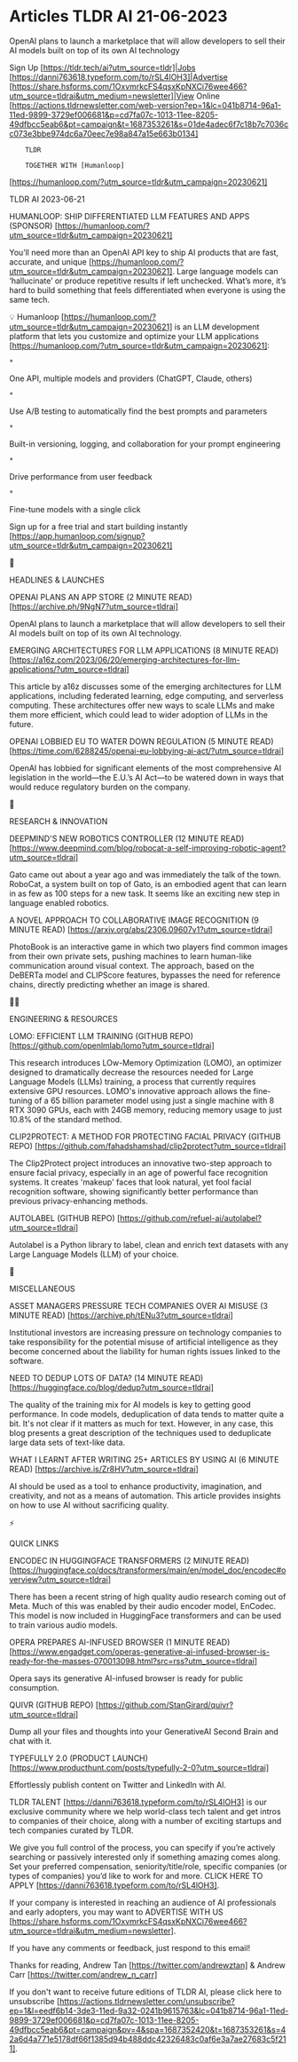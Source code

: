 # Articles TLDR AI 21-06-2023

OpenAI plans to launch a marketplace that will allow developers to
sell their AI models built on top of its own AI technology  

Sign Up [https://tldr.tech/ai?utm_source=tldr]|Jobs
[https://danni763618.typeform.com/to/rSL4lOH3]|Advertise
[https://share.hsforms.com/1OxvmrkcFS4qsxKpNXCi76wee466?utm_source=tldrai&utm_medium=newsletter]|View
Online
[https://actions.tldrnewsletter.com/web-version?ep=1&lc=041b8714-96a1-11ed-9899-3729ef006681&p=cd7fa07c-1013-11ee-8205-49dfbcc5eab6&pt=campaign&t=1687353261&s=01de4adec6f7c18b7c7036cc073e3bbe974dc6a70eec7e98a847a15e663b0134]


		TLDR 

		TOGETHER WITH [Humanloop]
[https://humanloop.com/?utm_source=tldr&utm_campaign=20230621]

TLDR AI 2023-06-21

HUMANLOOP: SHIP DIFFERENTIATED LLM FEATURES AND APPS (SPONSOR)
[https://humanloop.com/?utm_source=tldr&utm_campaign=20230621] 

You’ll need more than an OpenAI API key to ship AI products that are
fast, accurate, and unique
[https://humanloop.com/?utm_source=tldr&utm_campaign=20230621].
Large language models can ‘hallucinate’ or produce repetitive
results if left unchecked. What’s more, it’s hard to build
something that feels differentiated when everyone is using the same
tech.

💡 Humanloop
[https://humanloop.com/?utm_source=tldr&utm_campaign=20230621] is an
LLM development platform that lets you customize and optimize your LLM
applications
[https://humanloop.com/?utm_source=tldr&utm_campaign=20230621]:

	*
One API, multiple models and providers (ChatGPT, Claude, others)

	*
Use A/B testing to automatically find the best prompts and parameters

	*
Built-in versioning, logging, and collaboration for your prompt
engineering

	*
Drive performance from user feedback

	*
Fine-tune models with a single click

Sign up for a free trial and start building instantly
[https://app.humanloop.com/signup?utm_source=tldr&utm_campaign=20230621]

🚀 

HEADLINES & LAUNCHES

OPENAI PLANS AN APP STORE (2 MINUTE READ)
[https://archive.ph/9NgN7?utm_source=tldrai] 

OpenAI plans to launch a marketplace that will allow developers to
sell their AI models built on top of its own AI technology. 

EMERGING ARCHITECTURES FOR LLM APPLICATIONS (8 MINUTE READ)
[https://a16z.com/2023/06/20/emerging-architectures-for-llm-applications/?utm_source=tldrai]


This article by a16z discusses some of the emerging architectures for
LLM applications, including federated learning, edge computing, and
serverless computing. These architectures offer new ways to scale LLMs
and make them more efficient, which could lead to wider adoption of
LLMs in the future. 

OPENAI LOBBIED EU TO WATER DOWN REGULATION (5 MINUTE READ)
[https://time.com/6288245/openai-eu-lobbying-ai-act/?utm_source=tldrai]


OpenAI has lobbied for significant elements of the most comprehensive
AI legislation in the world—the E.U.’s AI Act—to be watered down
in ways that would reduce regulatory burden on the company. 

🧠 

RESEARCH & INNOVATION

DEEPMIND'S NEW ROBOTICS CONTROLLER (12 MINUTE READ)
[https://www.deepmind.com/blog/robocat-a-self-improving-robotic-agent?utm_source=tldrai]


Gato came out about a year ago and was immediately the talk of the
town. RoboCat, a system built on top of Gato, is an embodied agent
that can learn in as few as 100 steps for a new task. It seems like an
exciting new step in language enabled robotics. 

A NOVEL APPROACH TO COLLABORATIVE IMAGE RECOGNITION (9 MINUTE READ)
[https://arxiv.org/abs/2306.09607v1?utm_source=tldrai] 

PhotoBook is an interactive game in which two players find common
images from their own private sets, pushing machines to learn
human-like communication around visual context. The approach, based on
the DeBERTa model and CLIPScore features, bypasses the need for
reference chains, directly predicting whether an image is shared. 

🧑‍💻 

ENGINEERING & RESOURCES

LOMO: EFFICIENT LLM TRAINING (GITHUB REPO)
[https://github.com/openlmlab/lomo?utm_source=tldrai] 

This research introduces LOw-Memory Optimization (LOMO), an optimizer
designed to dramatically decrease the resources needed for Large
Language Models (LLMs) training, a process that currently requires
extensive GPU resources. LOMO's innovative approach allows the
fine-tuning of a 65 billion parameter model using just a single
machine with 8 RTX 3090 GPUs, each with 24GB memory, reducing memory
usage to just 10.8% of the standard method. 

CLIP2PROTECT: A METHOD FOR PROTECTING FACIAL PRIVACY (GITHUB REPO)
[https://github.com/fahadshamshad/clip2protect?utm_source=tldrai] 

The Clip2Protect project introduces an innovative two-step approach to
ensure facial privacy, especially in an age of powerful face
recognition systems. It creates 'makeup' faces that look natural, yet
fool facial recognition software, showing significantly better
performance than previous privacy-enhancing methods. 

AUTOLABEL (GITHUB REPO)
[https://github.com/refuel-ai/autolabel?utm_source=tldrai] 

Autolabel is a Python library to label, clean and enrich text datasets
with any Large Language Models (LLM) of your choice. 

🎁 

MISCELLANEOUS

ASSET MANAGERS PRESSURE TECH COMPANIES OVER AI MISUSE (3 MINUTE READ)
[https://archive.ph/tENu3?utm_source=tldrai] 

Institutional investors are increasing pressure on technology
companies to take responsibility for the potential misuse of
artificial intelligence as they become concerned about the liability
for human rights issues linked to the software. 

NEED TO DEDUP LOTS OF DATA? (14 MINUTE READ)
[https://huggingface.co/blog/dedup?utm_source=tldrai] 

The quality of the training mix for AI models is key to getting good
performance. In code models, deduplication of data tends to matter
quite a bit. It's not clear if it matters as much for text. However,
in any case, this blog presents a great description of the techniques
used to deduplicate large data sets of text-like data. 

WHAT I LEARNT AFTER WRITING 25+ ARTICLES BY USING AI (6 MINUTE READ)
[https://archive.is/Zr8HV?utm_source=tldrai] 

AI should be used as a tool to enhance productivity, imagination, and
creativity, and not as a means of automation. This article provides
insights on how to use AI without sacrificing quality. 

⚡ 

QUICK LINKS

ENCODEC IN HUGGINGFACE TRANSFORMERS (2 MINUTE READ)
[https://huggingface.co/docs/transformers/main/en/model_doc/encodec#overview?utm_source=tldrai]


There has been a recent string of high quality audio research coming
out of Meta. Much of this was enabled by their audio encoder model,
EnCodec. This model is now included in HuggingFace transformers and
can be used to train various audio models. 

OPERA PREPARES AI-INFUSED BROWSER (1 MINUTE READ)
[https://www.engadget.com/operas-generative-ai-infused-browser-is-ready-for-the-masses-070013098.html?src=rss?utm_source=tldrai]


Opera says its generative AI-infused browser is ready for public
consumption. 

QUIVR (GITHUB REPO)
[https://github.com/StanGirard/quivr?utm_source=tldrai] 

Dump all your files and thoughts into your GenerativeAI Second Brain
and chat with it. 

TYPEFULLY 2.0 (PRODUCT LAUNCH)
[https://www.producthunt.com/posts/typefully-2-0?utm_source=tldrai] 

Effortlessly publish content on Twitter and LinkedIn with AI. 

TLDR TALENT [https://danni763618.typeform.com/to/rSL4lOH3] is our
exclusive community where we help world-class tech talent and get
intros to companies of their choice, along with a number of exciting
startups and tech companies curated by TLDR.

We give you full control of the process, you can specify if you’re
actively searching or passively interested only if something amazing
comes along. Set your preferred compensation, seniority/title/role,
specific companies (or types of companies) you’d like to work for
and more. CLICK HERE TO APPLY
[https://danni763618.typeform.com/to/rSL4lOH3].

If your company is interested in reaching an audience of AI
professionals and early adopters, you may want to ADVERTISE WITH US
[https://share.hsforms.com/1OxvmrkcFS4qsxKpNXCi76wee466?utm_source=tldrai&utm_medium=newsletter].


If you have any comments or feedback, just respond to this email! 

Thanks for reading, 
Andrew Tan [https://twitter.com/andrewztan] & Andrew Carr
[https://twitter.com/andrew_n_carr] 

If you don't want to receive future editions of TLDR AI, please click
here to unsubscribe
[https://actions.tldrnewsletter.com/unsubscribe?ep=1&l=eedf6b14-3de3-11ed-9a32-0241b9615763&lc=041b8714-96a1-11ed-9899-3729ef006681&p=cd7fa07c-1013-11ee-8205-49dfbcc5eab6&pt=campaign&pv=4&spa=1687352420&t=1687353261&s=42a6d4a771e5178df66f1385d94b488ddc42326483c0af6e3a7ae27683c5f211].